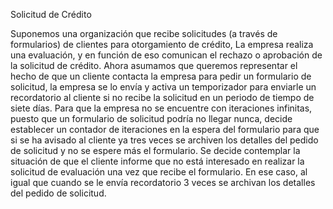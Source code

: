 Solicitud de Crédito

Suponemos una organización que recibe solicitudes (a través de formularios) de clientes para otorgamiento de crédito, La empresa realiza una evaluación, y en función de eso comunican el rechazo o aprobación de la solicitud de crédito. Ahora asumamos que queremos representar el hecho de que un cliente contacta la empresa para pedir un formulario de solicitud, la empresa se lo envía y activa un temporizador para enviarle un recordatorio al cliente si no recibe la solicitud en un periodo de tiempo de siete días. Para que la empresa no se encuentre con iteraciones infinitas, puesto que un formulario de solicitud podría no llegar nunca, decide establecer un contador de iteraciones en la espera del formulario para que si se ha avisado al cliente ya tres veces se archiven los detalles del pedido de solicitud y no se espere más el formulario. Se decide contemplar la situación de que el cliente informe que no está interesado en realizar la solicitud de evaluación una vez que recibe el formulario. En ese caso, al igual que cuando se le envía recordatorio 3 veces se archivan los detalles del pedido de solicitud.
